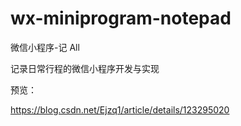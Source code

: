 # wx-miniprogram-notepad
微信小程序-记 All

记录日常行程的微信小程序开发与实现


预览：

https://blog.csdn.net/Ejzq1/article/details/123295020

